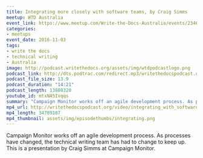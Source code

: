 ```yaml
---
title: Integrating more closely with software teams, by Craig Simms
meetup: WTD Australia
event_link: https://www.meetup.com/Write-the-Docs-Australia/events/234610168/
categories:
- meetups
event_date: 2016-11-03
tags:
- write the docs
- technical writing
- Australia
image: http://podcast.writethedocs.org/assets/img/wtdpodcastlogo.png
podcast_link: http://dts.podtrac.com/redirect.mp3/writethedocspodcast.org/integrating_with_software_teams.mp3
podcast_file_size: 13.9
podcast_duration: "14:21"
podcast_length: 13880320
youtube_id: mtxNA5Ivqqs
summary: "Campaign Monitor works off an agile development process. As processes have changed, the technical writing team has had to change to keep up. This is a presentation by Craig Simms at Campaign Monitor. This is a presentation by Craig Simms at Campaign Monitor."
mp4_url: http://writethedocspodcast.org/video/integrating_with_software_teams.mp4
mp4_length: 34789187
mp4_thumbnail: assets/img/episodethumbs/integrating.png
---
```


Campaign Monitor works off an agile development process. As processes have changed, the technical writing team has had to change to keep up. This is a presentation by Craig Simms at Campaign Monitor.
